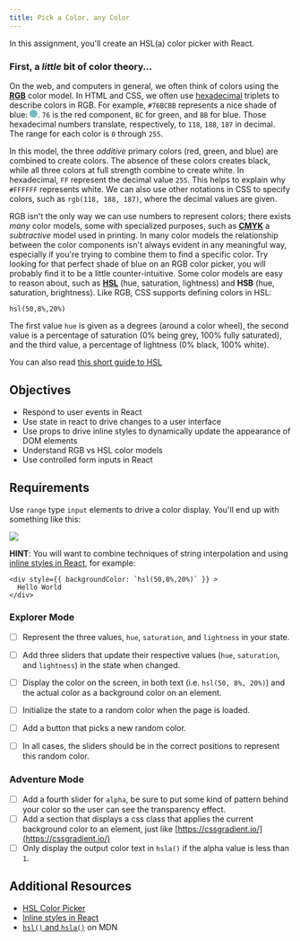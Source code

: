 ```yaml
---
title: Pick a Color, any Color
---
```


In this assignment, you'll create an HSL(a) color picker with React.

### First, a _little_ bit of color theory...

On the web, and computers in general, we often think of colors using the [**RGB**](https://en.wikipedia.org/wiki/RGB_color_model) color model. In HTML and CSS, we often use [hexadecimal](https://en.wikipedia.org/wiki/Hexadecimal) triplets to describe colors in RGB. For example, `#76BCBB` represents a nice shade of blue: <span style="display: inline-block; background-color: #76BCBB; width: 1em; height: 1em; border-radius: 0.5em"></span>. `76` is the red component, `BC` for green, and `BB` for blue. Those hexadecimal numbers translate, respectively, to `118`, `188`, `187` in decimal. The range for each color is `0` through `255`.

In this model, the three _additive_ primary colors (red, green, and blue) are combined to create colors. The absence of these colors creates black, while all three colors at full strength combine to create white. In hexadecimal, `FF` represent the decimal value `255`. This helps to explain why `#FFFFFF` represents white. We can also use other notations in CSS to specify colors, such as `rgb(118, 188, 187)`, where the decimal values are given.

RGB isn't the only way we can use numbers to represent colors; there exists _many_ color models, some with specialized purposes, such as [**CMYK**](https://en.wikipedia.org/wiki/CMYK_color_model) a _subtractive_ model used in printing. In many color models the relationship between the color components isn't always evident in any meaningful way, especially if you're trying to combine them to find a specific color. Try looking for that perfect shade of blue on an RGB color picker, you will probably find it to be a little counter-intuitive. Some color models are easy to reason about, such as [**HSL**](https://en.wikipedia.org/wiki/HSL_and_HSV) (hue, saturation, lightness) and **HSB** (hue, saturation, brightness). Like RGB, CSS supports defining colors in HSL:

`hsl(50,8%,20%)`

The first value `hue` is given as a degrees (around a color wheel), the second value is a percentage of saturation (0% being grey, 100% fully saturated), and the third value, a percentage of lightness (0% black, 100% white).

You can also read [this short guide to HSL](https://www.nixsensor.com/what-is-hsl-color/)

## Objectives

- Respond to user events in React
- Use state in react to drive changes to a user interface
- Use props to drive inline styles to dynamically update the appearance of DOM elements
- Understand RGB vs HSL color models
- Use controlled form inputs in React

## Requirements

Use `range` type `input` elements to drive a color display. You'll end up with something like this:

![](https://raw.githubusercontent.com/suncoast-devs/handbook/master/curriculum/unit-ii/chapter-2/04-state-management/assets/color-picker.gif)

**HINT**: You will want to combine techniques of string interpolation and using [inline styles in React](https://reactjs.org/docs/dom-elements.html#style), for example:

```
<div style={{ backgroundColor: `hsl(50,8%,20%)` }} >
  Hello World
</div>
```

### Explorer Mode

- [ ] Represent the three values, `hue`, `saturation`, and `lightness` in your state.
- [ ] Add three sliders that update their respective values (`hue`, `saturation`, and `lightness`) in the state when changed.
- [ ] Display the color on the screen, in both text (i.e. `hsl(50, 8%, 20%)`) and the actual color as a background color on an element.
- [ ] Initialize the state to a random color when the page is loaded.
- [ ] Add a button that picks a new random color.

- [ ] In all cases, the sliders should be in the correct positions to represent this random color.

### Adventure Mode

- [ ] Add a fourth slider for `alpha`, be sure to put some kind of pattern behind your color so the user can see the transparency effect.
- [ ] Add a section that displays a css class that applies the current background color to an element, just like [https://cssgradient.io/](https://cssgradient.io/)
- [ ] Only display the output color text in `hsla()` if the alpha value is less than `1`.

## Additional Resources

- [HSL Color Picker](http://hslpicker.com/)
- [Inline styles in React](https://reactjs.org/docs/dom-elements.html#style)
- [`hsl()` and `hsla()`][1] on MDN

[1]: https://developer.mozilla.org/en-US/docs/Web/CSS/color_value#hsl()_and_hsla()
